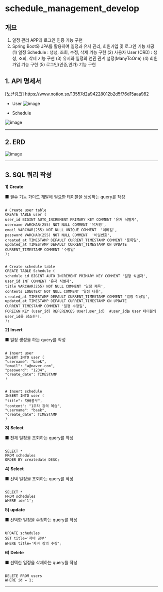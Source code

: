 # schedule_management_develop
## 개요
1. 일정 관리 APP과 로그인 인증 기능 구현
2. Spring Boot와 JPA를 활용하여 일정과 유저 관리, 회원가입 및 로그인 기능 제공
   (1) 일정 Schedule : 생성, 조회, 수정, 삭제 기능 구현
   (2) 사용자 User (CRD) : 생성, 조회, 삭제 기능 구현
   (3) 유저와 일정의 연관 관계 설정(ManyToOne)
   (4) 회원 가입 기능 구현
   (5) 로그인(인증,인가) 기능 구현

## 1. API 명세서
[노션링크] https://www.notion.so/13557d2a94228012b2d5f76d15aaa982
* User
![image](https://github.com/user-attachments/assets/9bd7083f-009a-45ef-b3b7-efe0baee55df)

* Schedule
  
![image](https://github.com/user-attachments/assets/af767f3a-4447-4cc8-a5d1-2e91e1a3d4bc)





*** 

## 2. ERD
![image](https://github.com/user-attachments/assets/ad07395d-8039-4fbf-8444-4d69a49acafe)




*** 

## 3. SQL 쿼리 작성
**1) Create**

■ 필수 기능 가이드 개발에 필요한 테이블을 생성하는 query를 작성
<pre><code>	 
# Create user table
CREATE TABLE user (
user_id BIGINT AUTO_INCREMENT PRIMARY KEY COMMENT '유저 식별자',
username VARCHAR(255) NOT NULL COMMENT '유저명',
email VARCHAR(255) NOT NULL UNIQUE COMMENT  '이메일',
password VARCHAR(255) NOT NULL COMMENT  '비밀번호',
created_at TIMESTAMP DEFAULT CURRENT_TIMESTAMP COMMENT '등록일',
updated_at TIMESTAMP DEFAULT CURRENT_TIMESTAMP ON UPDATE CURRENT_TIMESTAMP COMMENT '수정일'
);
</code></pre>

<pre><code>	 
# Create schedule table
CREATE TABLE Schedule (
schedule_id BIGINT AUTO_INCREMENT PRIMARY KEY COMMENT '일정 식별자',
user_id INT COMMENT '유저 식별자',
title VARCHAR(255) NOT NULL COMMENT '일정 제목',
contents LONGTEXT NOT NULL COMMENT '일정 내용',
created_at TIMESTAMP DEFAULT CURRENT_TIMESTAMP COMMENT '일정 작성일',
updated_at TIMESTAMP DEFAULT CURRENT_TIMESTAMP ON UPDATE CURRENT_TIMESTAMP COMMENT '일정 수정일',
FOREIGN KEY (user_id) REFERENCES User(user_id)  #user_id는 User 테이블의 user_id를 참조한다.
);
</code></pre>

**2) Insert**

■  일정 생성을 하는 query를 작성
<pre><code>
# Insert user
INSERT INTO user (
"username": "baek",
"email": "a@naver.com",
"password": "1234",
"create_date": TIMESTAMP
)
</code></pre>

<pre><code>
# Insert schedule
INSERT INTO user (
"title": 자바공부",
"content": "1주차 강의 복습",
"username": "baek",
"create_date": TIMESTAMP
)
</code></pre>



**3) Select**

■ 전체 일정을 조회하는 query를 작성
<pre><code>
SELECT *
FROM schedules
ORDER BY createdate DESC;
</code></pre>

**4) Select**

■  선택 일정을 조회하는 query를 작성
<pre><code>
SELECT *
FROM schedules
WHERE id='1';
</code></pre>

**5) update**

■  선택한 일정을 수정하는 query를 작성
<pre><code>
UPDATE schedules
SET title='자바 공부'
WHERE title='자바 강의 수강';
</code></pre>

**6) Delete**

■  선택한 일정을 삭제하는 query를 작성
<pre><code>
DELETE FROM users
WHERE id = 1;
</code></pre>

*** 


